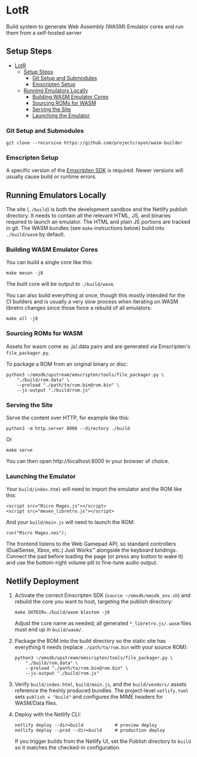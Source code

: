 # LotR

Build system to generate Web Assembly (WASM) Emulator cores and run them from a self-hosted server

## Setup Steps

- [LotR](#lotr)
  - [Setup Steps](#setup-steps)
    - [Git Setup and Submodules](#git-setup-and-submodules)
    - [Emscripten Setup](#emscripten-setup)
  - [Running Emulators Locally](#running-emulators-locally)
    - [Building WASM Emulator Cores](#building-wasm-emulator-cores)
    - [Sourcing ROMs for WASM](#sourcing-roms-for-wasm)
    - [Serving the Site](#serving-the-site)
    - [Launching the Emulator](#launching-the-emulator)

### Git Setup and Submodules

    git clone --recursive https://github.com/projectcrayon/wasm-builder

### Emscripten Setup

A specific version of the [Emscripten SDK](https://emscripten.org/docs/getting_started/downloads.html) is required.
Newer versions will usually cause build or runtime errors.

## Running Emulators Locally

The site (`./build`) is both the development sandbox and the Netlify publish directory. It needs to contain all
the relevant HTML, JS, and binaries required to launch an emulator. The HTML and plain JS portions are tracked in git.
The WASM bundles (see `make` instructions below) build into `./build/wasm` by default.

### Building WASM Emulator Cores

You can build a single core like this:

    make mesen -j8

The built core will be output to `./build/wasm`.

You can also build everything at once, though this mostly intended for the CI builders and is usually
a very slow process when iterating on WASM libretro changes since those force a rebuild of all emulators:

    make all -j8

### Sourcing ROMs for WASM

Assets for wasm come as .js/.data pairs and are generated via Emscripten's `file_packager.py`.

To package a ROM from an original binary or disc:

    python3 ~/emsdk/upstream/emscripten/tools/file_packager.py \
        "./build/rom.data" \
        --preload "./path/to/rom.bin@rom.bin" \
        --js-output "./build/rom.js"

### Serving the Site

Serve the content over HTTP, for example like this:

    python3 -m http.server 8000 --directory ./build

Or

    make serve

You can then open http://localhost:8000 in your browser of choice.

### Launching the Emulator

Your `build/index.html` will need to import the emulator and the ROM like this:

    <script src="Micro Mages.js"></script>
    <script src="mesen_libretro.js"></script>

And your `build/main.js` will need to launch the ROM:

    run("Micro Mages.nes");

The frontend listens to the Web Gamepad API, so standard controllers (DualSense, Xbox, etc.) Just Works™ alongside the keyboard bindings. Connect the pad before loading the page (or press any button to wake it) and use the bottom-right volume pill to fine-tune audio output.

## Netlify Deployment

1. Activate the correct Emscripten SDK (`source ~/emsdk/emsdk_env.sh`) and rebuild the core you want to host, targeting the publish directory:

       make OUTDIR=./build/wasm blastem -j8

   Adjust the core name as needed; all generated `*_libretro.js/.wasm` files must end up in `build/wasm/`.
2. Package the ROM into the build directory so the static site has everything it needs (replace `./path/to/rom.bin` with your source ROM):

       python3 ~/emsdk/upstream/emscripten/tools/file_packager.py \
           "./build/rom.data" \
           --preload "./path/to/rom.bin@rom.bin" \
           --js-output "./build/rom.js"

3. Verify `build/index.html`, `build/main.js`, and the `build/vendors/` assets reference the freshly produced bundles. The project-level `netlify.toml` sets `publish = "build"` and configures the MIME headers for WASM/Data files.
4. Deploy with the Netlify CLI:

       netlify deploy --dir=build            # preview deploy
       netlify deploy --prod --dir=build     # production deploy

   If you trigger builds from the Netlify UI, set the Publish directory to `build` so it matches the checked-in configuration.
